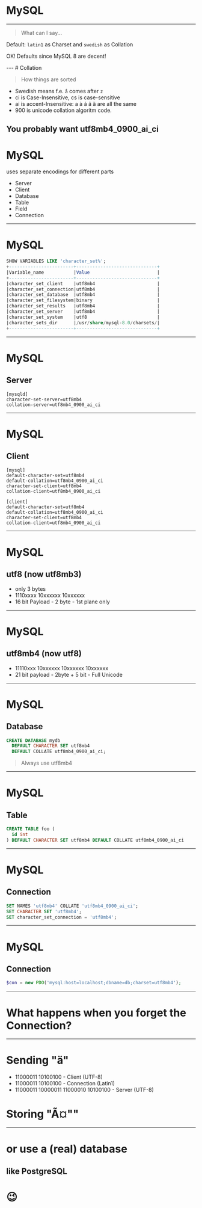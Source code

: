 # MySQL
---
> What can I say…

<p class="fragment">Default: <code>latin1</code> as Charset and <code>swedish</code> as Collation</p>
<p class="fragment">OK! Defaults since MySQL 8 are decent!</p>
---
# Collation

> How things are sorted

* <!-- .element: class="fragment"-->Swedish means f.e. <code>å</code> comes after <code>z</code>
* <!-- .element: class="fragment"-->ci is Case-Insensitive, cs is case-sensitive
* <!-- .element: class="fragment"-->ai is accent-Insensitive: a à á ã ä are all the same
* <!-- .element: class="fragment"-->900 is unicode collation algoritm code.

You probably want utf8mb4_0900_ai_ci<!-- .element: class="fragment"-->
---
# MySQL

uses separate encodings for different parts

* <!-- .element: class="fragment"-->Server
* <!-- .element: class="fragment"-->Client
* <!-- .element: class="fragment"-->Database
* <!-- .element: class="fragment"-->Table
* <!-- .element: class="fragment"-->Field
* <!-- .element: class="fragment"-->Connection
---
# MySQL

```sql
SHOW VARIABLES LIKE 'character_set%';
+------------------------+------------------------------+
|Variable_name           |Value                         |
+------------------------+------------------------------+
|character_set_client    |utf8mb4                       |
|character_set_connection|utf8mb4                       |
|character_set_database  |utf8mb4                       |
|character_set_filesystem|binary                        |
|character_set_results   |utf8mb4                       |
|character_set_server    |utf8mb4                       |
|character_set_system    |utf8                          |
|character_sets_dir      |/usr/share/mysql-8.0/charsets/|
+------------------------+------------------------------+
```
---
# MySQL

## Server

```config
[mysqld]
character-set-server=utf8mb4
collation-server=utf8mb4_0900_ai_ci
```
---
# MySQL

## Client

```config
[mysql]
default-character-set=utf8mb4
default-collation=utf8mb4_0900_ai_ci
character-set-client=utf8mb4
collation-client=utf8mb4_0900_ai_ci

[client]
default-character-set=utf8mb4
default-collation=utf8mb4_0900_ai_ci
character-set-client=utf8mb4
collation-client=utf8mb4_0900_ai_ci
```
---
# MySQL
## utf8 (now utf8mb3)

* only 3 bytes
* 1110xxxx 10xxxxxx 10xxxxxx
* 16 bit Payload - 2 byte - 1st plane only
---
# MySQL

## utf8mb4 (now utf8)
* 11110xxx 10xxxxxx 10xxxxxx 10xxxxxx
* 21 bit payload - 2byte + 5 bit - Full Unicode
---
# MySQL

## Database

```sql
CREATE DATABASE mydb
  DEFAULT CHARACTER SET utf8mb4
  DEFAULT COLLATE utf8mb4_0900_ai_ci;
```

> Always use utf8mb4
---
# MySQL

## Table

```sql
CREATE TABLE foo (
  id int
) DEFAULT CHARACTER SET utf8mb4 DEFAULT COLLATE utf8mb4_0900_ai_ci
```
---
# MySQL

## Connection

```sql
SET NAMES 'utf8mb4' COLLATE 'utf8mb4_0900_ai_ci';
SET CHARACTER SET 'utf8mb4';
SET character_set_connection = 'utf8mb4';
```
---
# MySQL

## Connection

```php
$con = new PDO('mysql:host=localhost;dbname=db;charset=utf8mb4');
```
---
# What happens when you forget the Connection?
---
# Sending "**ä**"

* <!-- .element: class="fragment"-->11000011 10100100 - Client (UTF-8)
* <!-- .element: class="fragment"-->11000011 10100100 - Connection (Latin1)
* <!-- .element: class="fragment"-->11000011 10000011 11000010 10100100 - Server (UTF-8)

# <!-- .element: class="fragment"-->Storing "**Ã¤**""
---
# or use a (real) database
## like PostgreSQL

# 😉
